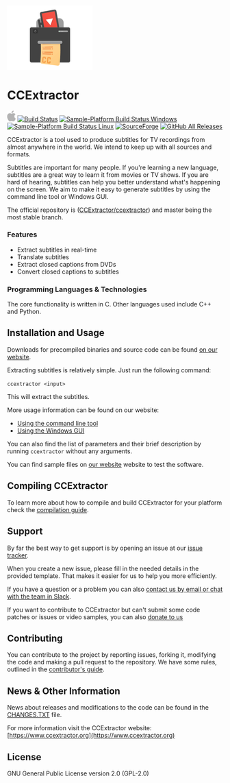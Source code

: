 <img src ="https://github.com/CCExtractor/ccextractor-org-media/blob/master/static/ccx_logo_transparent_800x600.png" width="200px" alt="logo" />

# CCExtractor

<a href="https://travis-ci.org/CCExtractor/ccextractor"><img src="https://raw.githubusercontent.com/CCExtractor/ccextractor-org-media/master/static/macOS-build-badge-logo.png" width="20"></a> [![Build Status](https://travis-ci.org/CCExtractor/ccextractor.svg?branch=master)](https://travis-ci.org/CCExtractor/ccextractor)
[![Sample-Platform Build Status Windows](https://sampleplatform.ccextractor.org/static/img/status/build-windows.svg?maxAge=1800)](https://sampleplatform.ccextractor.org/test/master/windows)
[![Sample-Platform Build Status Linux](https://sampleplatform.ccextractor.org/static/img/status/build-linux.svg?maxAge=1800)](https://sampleplatform.ccextractor.org/test/master/linux)
[![SourceForge](https://img.shields.io/badge/SourceForge%20downloads-213k%2Ftotal-brightgreen.svg)](https://sourceforge.net/projects/ccextractor/)
[![GitHub All Releases](https://img.shields.io/github/downloads/CCExtractor/CCExtractor/total.svg)](https://github.com/CCExtractor/ccextractor/releases/latest)

CCExtractor is a tool used to produce subtitles for TV recordings from almost anywhere in the world. We intend to keep up with all sources and formats.

Subtitles are important for many people. If you're learning a new language, subtitles are a great way to learn it from movies or TV shows. If you are hard of hearing, subtitles can help you better understand what's happening on the screen. We aim to make it easy to generate subtitles by using the command line tool or Windows GUI.

The official repository is ([CCExtractor/ccextractor](https://github.com/CCExtractor/ccextractor)) and master being the most stable branch.

### **Features**

- Extract subtitles in real-time
- Translate subtitles
- Extract closed captions from DVDs
- Convert closed captions to subtitles

### Programming Languages & Technologies

The core functionality is written in C. Other languages used include C++ and Python.

## Installation and Usage

Downloads for precompiled binaries and source code can be found [on our website](https://www.ccextractor.org?id=public:general:downloads).

Extracting subtitles is relatively simple. Just run the following command:

`ccextractor <input>`

This will extract the subtitles.

More usage information can be found on our website:

- [Using the command line tool](https://www.ccextractor.org/doku.php?id=public:general:command_line_usage)
- [Using the Windows GUI](https://www.ccextractor.org/doku.php?id=public:general:win_gui_usage)

You can also find the list of parameters and their brief description by running `ccextractor` without any arguments.

You can find sample files on [our website](https://www.ccextractor.org/public:general:tvsamples) website to test the software.

## Compiling CCExtractor

To learn more about how to compile and build CCExtractor for your platform check the [compilation guide](https://github.com/CCExtractor/ccextractor/blob/master/docs/COMPILATION.MD).

## Support

By far the best way to get support is by opening an issue at our [issue tracker](https://github.com/CCExtractor/ccextractor/issues).

When you create a new issue, please fill in the needed details in the provided template. That makes it easier for us to help you more efficiently.

If you have a question or a problem you can also [contact us by email or chat with the team in Slack](https://www.ccextractor.org/doku.php?id=public:general:support).

If you want to contribute to CCExtractor but can't submit some code patches or issues or video samples, you can also [donate to us](https://www.ccextractor.org/public:general:http:sourceforge.net_donate_index.php?group_id=190832)

## Contributing

You can contribute to the project by reporting issues, forking it, modifying the code and making a pull request to the repository. We have some rules, outlined in the [contributor's guide](.github/CONTRIBUTING.md).

## News & Other Information

News about releases and modifications to the code can be found in the [CHANGES.TXT](docs/CHANGES.TXT) file.

For more information visit the CCExtractor website: [https://www.ccextractor.org](https://www.ccextractor.org)

## License

GNU General Public License version 2.0 (GPL-2.0)
